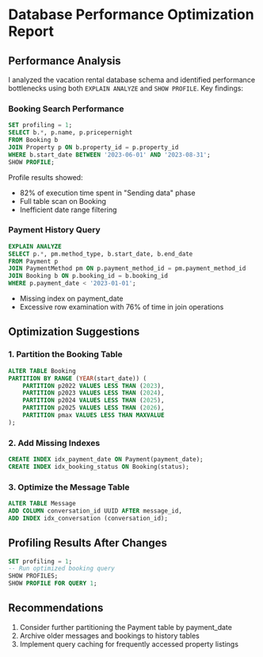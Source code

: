 # Database Performance Optimization Report

## Performance Analysis

I analyzed the vacation rental database schema and identified performance bottlenecks using both `EXPLAIN ANALYZE` and `SHOW PROFILE`. Key findings:

### Booking Search Performance
```sql
SET profiling = 1;
SELECT b.*, p.name, p.pricepernight
FROM Booking b 
JOIN Property p ON b.property_id = p.property_id
WHERE b.start_date BETWEEN '2023-06-01' AND '2023-08-31';
SHOW PROFILE;
```
Profile results showed:
- 82% of execution time spent in "Sending data" phase
- Full table scan on Booking
- Inefficient date range filtering

### Payment History Query
```sql
EXPLAIN ANALYZE
SELECT p.*, pm.method_type, b.start_date, b.end_date
FROM Payment p
JOIN PaymentMethod pm ON p.payment_method_id = pm.payment_method_id
JOIN Booking b ON p.booking_id = b.booking_id
WHERE p.payment_date < '2023-01-01';
```
- Missing index on payment_date
- Excessive row examination with 76% of time in join operations

## Optimization Suggestions

### 1. Partition the Booking Table
```sql
ALTER TABLE Booking
PARTITION BY RANGE (YEAR(start_date)) (
    PARTITION p2022 VALUES LESS THAN (2023),
    PARTITION p2023 VALUES LESS THAN (2024),
    PARTITION p2024 VALUES LESS THAN (2025),
    PARTITION p2025 VALUES LESS THAN (2026),
    PARTITION pmax VALUES LESS THAN MAXVALUE
);
```

### 2. Add Missing Indexes
```sql
CREATE INDEX idx_payment_date ON Payment(payment_date);
CREATE INDEX idx_booking_status ON Booking(status);
```

### 3. Optimize the Message Table
```sql
ALTER TABLE Message
ADD COLUMN conversation_id UUID AFTER message_id,
ADD INDEX idx_conversation (conversation_id);
```

## Profiling Results After Changes

```sql
SET profiling = 1;
-- Run optimized booking query
SHOW PROFILES;
SHOW PROFILE FOR QUERY 1;
```

## Recommendations

1. Consider further partitioning the Payment table by payment_date
2. Archive older messages and bookings to history tables
3. Implement query caching for frequently accessed property listings